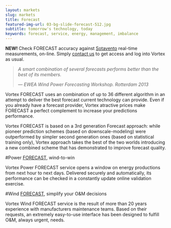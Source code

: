 ```yaml
---
layout: markets
slug: markets
title: Forecast
featured-img-url: 03-bg-slide-forecast-512.jpg
subtitle: tomorrow's technology, today
keywords: forecast, service, energy, management, imbalance
---
```


<div class="well well-sm ox_animate_when_almost_visible ox_bottom-to-top">
    <b> NEW! </b> Check FORECAST accuracy against <a href="http://www.sotaventogalicia.com/en" target="_blank">Sotavento</a> real-time measurements, on-line. Simply <a href="mailto:info@vortex.es">contact us</a> to get access and log into Vortex as usual.
</div>

<blockquote>
    <p><i>A smart combination of several forecasts performs better than the best of its members.</i></p>
    <footer>&mdash; <cite>EWEA Wind Power Forecasting Workshop. Rotterdam 2013</cite></footer>
</blockquote>

<p> Vortex FORECAST uses an combination of up to 36 different algorithm in an attempt to deliver the best forecast current technology can provide. Even if you already have a forecast provider, Vortex atractive prices make FORECAST a perfect complement to increase your predictions performance.</p>

<!--<p> With FORECAST, Vortex enters the very competitive forecast market with a new, fresh approach: making use of our massive cluster (in charge of heavy Wind & Site calculations delivered every day) and a extremely interactive, easy-to-use users Interface.</p>-->

<p> Vortex FORECAST is based on a 3rd generation Forecast approach: while pioneer prediction schemes (based on downscale-modeling) were outperformed by simpler second generation ones (based on statistical training only), Vortex approach takes the best of the two worlds introducing a new combined scheme that has demonstrated to improve forecast quality.</p>

#Power <a href=../solutions/forecast>FORECAST</a>, wind-to-win

Vortex Power FORECAST service opens a window on energy productions from next hour to next days. Delivered securely and automatically, its performance can be checked in a constantly update online validation exercise. 

#Wind <a href=../solutions/forecast>FORECAST</a>, simplify your O&M decisions

Vortex Wind FORECAST service is the result of more than 20 years experience with manufacturers maintenance teams. Based on their requests, an extremely easy-to-use interface has been designed to fulfill O&M, always urgent, needs.
